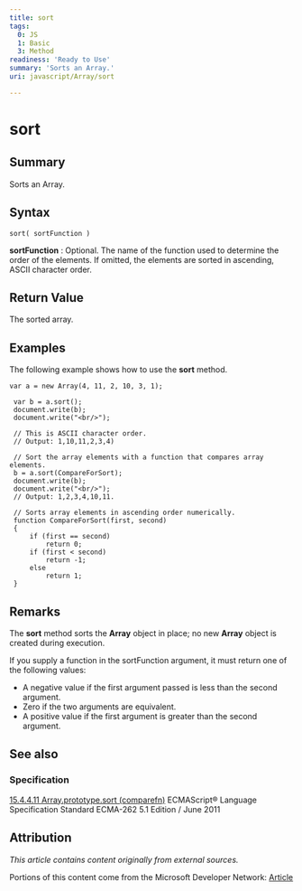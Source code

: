 ```yaml
---
title: sort
tags:
  0: JS
  1: Basic
  3: Method
readiness: 'Ready to Use'
summary: 'Sorts an Array.'
uri: javascript/Array/sort

---
```

# sort

## Summary

Sorts an Array.

## Syntax

    sort( sortFunction )

**sortFunction**
:   Optional. The name of the function used to determine the order of the elements. If omitted, the elements are sorted in ascending, ASCII character order.

## Return Value

The sorted array.

## Examples

The following example shows how to use the **sort** method.

``` {.js}
var a = new Array(4, 11, 2, 10, 3, 1);

 var b = a.sort();
 document.write(b);
 document.write("<br/>");

 // This is ASCII character order.
 // Output: 1,10,11,2,3,4)

 // Sort the array elements with a function that compares array elements.
 b = a.sort(CompareForSort);
 document.write(b);
 document.write("<br/>");
 // Output: 1,2,3,4,10,11.

 // Sorts array elements in ascending order numerically.
 function CompareForSort(first, second)
 {
     if (first == second)
         return 0;
     if (first < second)
         return -1;
     else
         return 1;
 }
```

## Remarks

The **sort** method sorts the **Array** object in place; no new **Array** object is created during execution.

If you supply a function in the sortFunction argument, it must return one of the following values:

-   A negative value if the first argument passed is less than the second argument.
-   Zero if the two arguments are equivalent.
-   A positive value if the first argument is greater than the second argument.

## See also

### Specification

[15.4.4.11 Array.prototype.sort (comparefn)](http://www.ecma-international.org/ecma-262/5.1/#sec-15.4.4.11) ECMAScript® Language Specification Standard ECMA-262 5.1 Edition / June 2011

## Attribution

*This article contains content originally from external sources.*

Portions of this content come from the Microsoft Developer Network: [Article](http://msdn.microsoft.com/en-us/library/ie/4b4fbfhk(v=vs.94).aspx)

